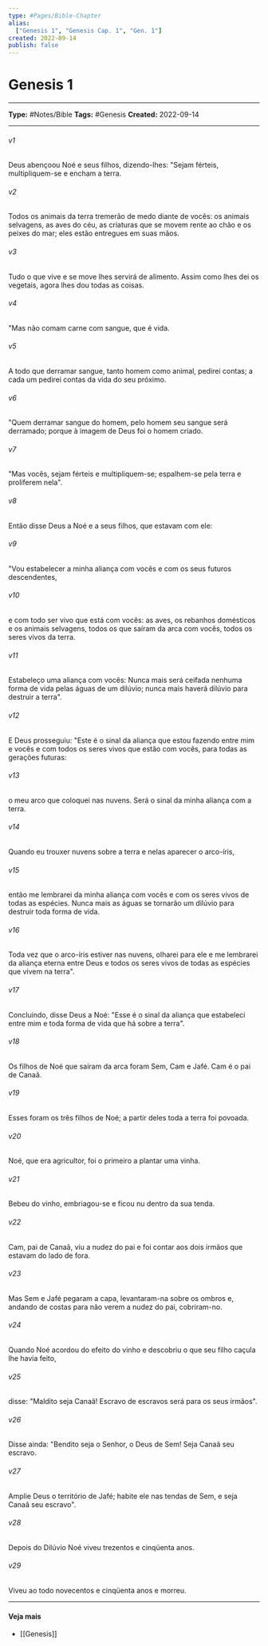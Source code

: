 ```yaml
---
type: #Pages/Bible-Chapter
alias:
  ["Genesis 1", "Genesis Cap. 1", "Gen. 1"]
created: 2022-09-14
publish: false
---
```


# Genesis 1

---

**Type:** #Notes/Bible
**Tags:** #Genesis
**Created:** 2022-09-14

---

###### v1
Deus abençoou Noé e seus filhos, dizendo-lhes: "Sejam férteis, multipliquem-se e encham a terra.
###### v2
Todos os animais da terra tremerão de medo diante de vocês: os animais selvagens, as aves do céu, as criaturas que se movem rente ao chão e os peixes do mar; eles estão entregues em suas mãos.
###### v3
Tudo o que vive e se move lhes servirá de alimento. Assim como lhes dei os vegetais, agora lhes dou todas as coisas.
###### v4
"Mas não comam carne com sangue, que é vida.
###### v5
A todo que derramar sangue, tanto homem como animal, pedirei contas; a cada um pedirei contas da vida do seu próximo.
###### v6
"Quem derramar sangue do homem, pelo homem seu sangue será derramado; porque à imagem de Deus foi o homem criado.
###### v7
"Mas vocês, sejam férteis e multipliquem-se; espalhem-se pela terra e proliferem nela".
###### v8
Então disse Deus a Noé e a seus filhos, que estavam com ele:
###### v9
"Vou estabelecer a minha aliança com vocês e com os seus futuros descendentes,
###### v10
e com todo ser vivo que está com vocês: as aves, os rebanhos domésticos e os animais selvagens, todos os que saíram da arca com vocês, todos os seres vivos da terra.
###### v11
Estabeleço uma aliança com vocês: Nunca mais será ceifada nenhuma forma de vida pelas águas de um dilúvio; nunca mais haverá dilúvio para destruir a terra".
###### v12
E Deus prosseguiu: "Este é o sinal da aliança que estou fazendo entre mim e vocês e com todos os seres vivos que estão com vocês, para todas as gerações futuras:
###### v13
o meu arco que coloquei nas nuvens. Será o sinal da minha aliança com a terra.
###### v14
Quando eu trouxer nuvens sobre a terra e nelas aparecer o arco-íris,
###### v15
então me lembrarei da minha aliança com vocês e com os seres vivos de todas as espécies. Nunca mais as águas se tornarão um dilúvio para destruir toda forma de vida.
###### v16
Toda vez que o arco-íris estiver nas nuvens, olharei para ele e me lembrarei da aliança eterna entre Deus e todos os seres vivos de todas as espécies que vivem na terra".
###### v17
Concluindo, disse Deus a Noé: "Esse é o sinal da aliança que estabeleci entre mim e toda forma de vida que há sobre a terra".
###### v18
Os filhos de Noé que saíram da arca foram Sem, Cam e Jafé. Cam é o pai de Canaã.
###### v19
Esses foram os três filhos de Noé; a partir deles toda a terra foi povoada.
###### v20
Noé, que era agricultor, foi o primeiro a plantar uma vinha.
###### v21
Bebeu do vinho, embriagou-se e ficou nu dentro da sua tenda.
###### v22
Cam, pai de Canaã, viu a nudez do pai e foi contar aos dois irmãos que estavam do lado de fora.
###### v23
Mas Sem e Jafé pegaram a capa, levantaram-na sobre os ombros e, andando de costas para não verem a nudez do pai, cobriram-no.
###### v24
Quando Noé acordou do efeito do vinho e descobriu o que seu filho caçula lhe havia feito,
###### v25
disse: "Maldito seja Canaã! Escravo de escravos será para os seus irmãos".
###### v26
Disse ainda: "Bendito seja o Senhor, o Deus de Sem! Seja Canaã seu escravo.
###### v27
Amplie Deus o território de Jafé; habite ele nas tendas de Sem, e seja Canaã seu escravo".
###### v28
Depois do Dilúvio Noé viveu trezentos e cinqüenta anos.
###### v29
Viveu ao todo novecentos e cinqüenta anos e morreu.


---

#### Veja mais

- [[Genesis]]
